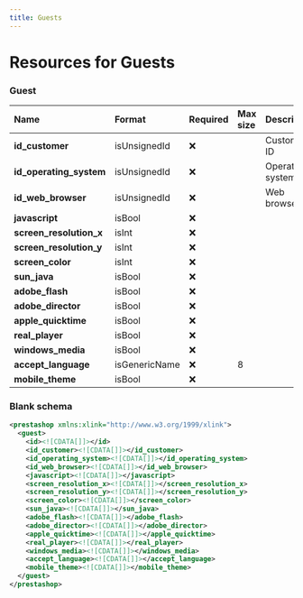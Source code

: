 ```yaml
---
title: Guests
---
```


# Resources for Guests

### Guest

|          Name           |    Format     | Required | Max size |     Description     |
| :---------------------- | :------------ | :------- | :------- | :------------------ |
| **id_customer**         | isUnsignedId  | ❌        |          | Customer ID         |
| **id_operating_system** | isUnsignedId  | ❌        |          | Operating system ID |
| **id_web_browser**      | isUnsignedId  | ❌        |          | Web browser ID      |
| **javascript**          | isBool        | ❌        |          |                     |
| **screen_resolution_x** | isInt         | ❌        |          |                     |
| **screen_resolution_y** | isInt         | ❌        |          |                     |
| **screen_color**        | isInt         | ❌        |          |                     |
| **sun_java**            | isBool        | ❌        |          |                     |
| **adobe_flash**         | isBool        | ❌        |          |                     |
| **adobe_director**      | isBool        | ❌        |          |                     |
| **apple_quicktime**     | isBool        | ❌        |          |                     |
| **real_player**         | isBool        | ❌        |          |                     |
| **windows_media**       | isBool        | ❌        |          |                     |
| **accept_language**     | isGenericName | ❌        | 8        |                     |
| **mobile_theme**        | isBool        | ❌        |          |                     |


### Blank schema

```xml
<prestashop xmlns:xlink="http://www.w3.org/1999/xlink">
  <guest>
    <id><![CDATA[]]></id>
    <id_customer><![CDATA[]]></id_customer>
    <id_operating_system><![CDATA[]]></id_operating_system>
    <id_web_browser><![CDATA[]]></id_web_browser>
    <javascript><![CDATA[]]></javascript>
    <screen_resolution_x><![CDATA[]]></screen_resolution_x>
    <screen_resolution_y><![CDATA[]]></screen_resolution_y>
    <screen_color><![CDATA[]]></screen_color>
    <sun_java><![CDATA[]]></sun_java>
    <adobe_flash><![CDATA[]]></adobe_flash>
    <adobe_director><![CDATA[]]></adobe_director>
    <apple_quicktime><![CDATA[]]></apple_quicktime>
    <real_player><![CDATA[]]></real_player>
    <windows_media><![CDATA[]]></windows_media>
    <accept_language><![CDATA[]]></accept_language>
    <mobile_theme><![CDATA[]]></mobile_theme>
  </guest>
</prestashop>
```


